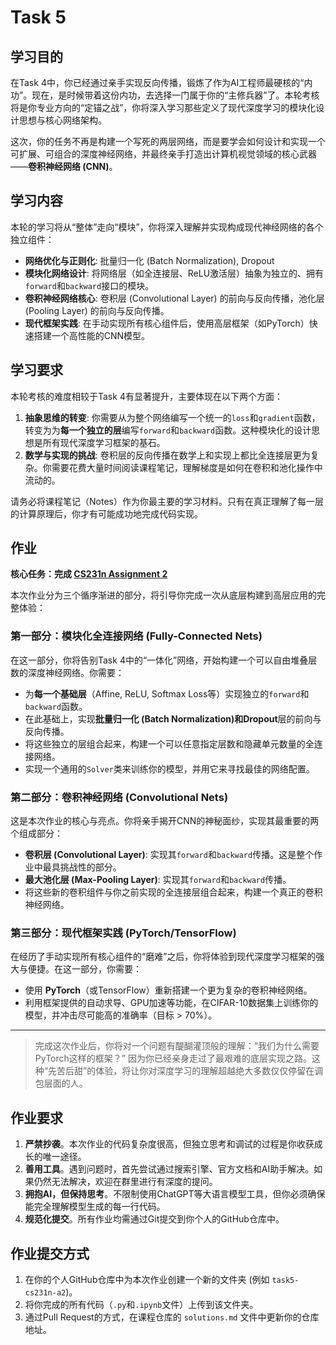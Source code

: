 # Task 5 

## 学习目的

在Task 4中，你已经通过亲手实现反向传播，锻炼了作为AI工程师最硬核的“内功”。现在，是时候带着这份内功，去选择一门属于你的“主修兵器”了。本轮考核将是你专业方向的“定锚之战”，你将深入学习那些定义了现代深度学习的模块化设计思想与核心网络架构。

这次，你的任务不再是构建一个写死的两层网络，而是要学会如何设计和实现一个可扩展、可组合的深度神经网络，并最终亲手打造出计算机视觉领域的核心武器——**卷积神经网络 (CNN)**。

## 学习内容

本轮的学习将从“整体”走向“模块”，你将深入理解并实现构成现代神经网络的各个独立组件：

* **网络优化与正则化**: 批量归一化 (Batch Normalization), Dropout
* **模块化网络设计**: 将网络层（如全连接层、ReLU激活层）抽象为独立的、拥有`forward`和`backward`接口的模块。
* **卷积神经网络核心**: 卷积层 (Convolutional Layer) 的前向与反向传播，池化层 (Pooling Layer) 的前向与反向传播。
* **现代框架实践**: 在手动实现所有核心组件后，使用高层框架（如PyTorch）快速搭建一个高性能的CNN模型。

## 学习要求

本轮考核的难度相较于Task 4有显著提升，主要体现在以下两个方面：

1. **抽象思维的转变**: 你需要从为整个网络编写一个统一的`loss`和`gradient`函数，转变为为**每一个独立的层**编写`forward`和`backward`函数。这种模块化的设计思想是所有现代深度学习框架的基石。
2. **数学与实现的挑战**: 卷积层的反向传播在数学上和实现上都比全连接层更为复杂。你需要花费大量时间阅读课程笔记，理解梯度是如何在卷积和池化操作中流动的。

请务必将课程笔记（Notes）作为你最主要的学习材料。只有在真正理解了每一层的计算原理后，你才有可能成功地完成代码实现。

## 作业

**核心任务：完成 [CS231n Assignment 2](https://cs231n.github.io/assignments2025/assignment2/)**

本次作业分为三个循序渐进的部分，将引导你完成一次从底层构建到高层应用的完整体验：

### 第一部分：模块化全连接网络 (Fully-Connected Nets)

在这一部分，你将告别Task 4中的“一体化”网络，开始构建一个可以自由堆叠层数的深度神经网络。你需要：

* 为**每一个基础层**（Affine, ReLU, Softmax Loss等）实现独立的`forward`和`backward`函数。
* 在此基础上，实现**批量归一化 (Batch Normalization)**和**Dropout**层的前向与反向传播。
* 将这些独立的层组合起来，构建一个可以任意指定层数和隐藏单元数量的全连接网络。
* 实现一个通用的`Solver`类来训练你的模型，并用它来寻找最佳的网络配置。

### 第二部分：卷积神经网络 (Convolutional Nets)

这是本次作业的核心与亮点。你将亲手揭开CNN的神秘面纱，实现其最重要的两个组成部分：

* **卷积层 (Convolutional Layer)**: 实现其`forward`和`backward`传播。这是整个作业中最具挑战性的部分。
* **最大池化层 (Max-Pooling Layer)**: 实现其`forward`和`backward`传播。
* 将这些新的卷积组件与你之前实现的全连接层组合起来，构建一个真正的卷积神经网络。

### 第三部分：现代框架实践 (PyTorch/TensorFlow)

在经历了手动实现所有核心组件的“磨难”之后，你将体验到现代深度学习框架的强大与便捷。在这一部分，你需要：

* 使用 **PyTorch**（或TensorFlow）重新搭建一个更为复杂的卷积神经网络。
* 利用框架提供的自动求导、GPU加速等功能，在CIFAR-10数据集上训练你的模型，并冲击尽可能高的准确率（目标 > 70%）。

---

> 完成这次作业后，你将对一个问题有醍醐灌顶般的理解：“我们为什么需要PyTorch这样的框架？” 因为你已经亲身走过了最艰难的底层实现之路。这种“先苦后甜”的体验，将让你对深度学习的理解超越绝大多数仅仅停留在调包层面的人。

## 作业要求

1. **严禁抄袭**。本次作业的代码复杂度很高，但独立思考和调试的过程是你收获成长的唯一途径。
2. **善用工具**。遇到问题时，首先尝试通过搜索引擎、官方文档和AI助手解决。如果仍然无法解决，欢迎在群里进行有深度的提问。
3. **拥抱AI，但保持思考**。不限制使用ChatGPT等大语言模型工具，但你必须确保能完全理解模型生成的每一行代码。
4. **规范化提交**。所有作业均需通过Git提交到你个人的GitHub仓库中。

## 作业提交方式

1. 在你的个人GitHub仓库中为本次作业创建一个新的文件夹 (例如 `task5-cs231n-a2`)。
2. 将你完成的所有代码（`.py`和`.ipynb`文件）上传到该文件夹。
3. 通过Pull Request的方式，在课程仓库的 `solutions.md` 文件中更新你的仓库地址。